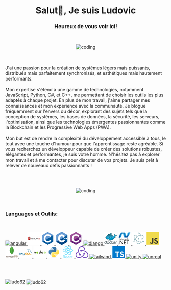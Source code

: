 <h1 align="center">Salut👋, Je suis Ludovic</h1>

<h3 align="center">Heureux de vous voir ici!</h3>

</br>
<p align="center">
<img alt="coding" width="400" src=https://github.com/ludo62/ludo62/assets/90885543/c4a1fe07-c435-4e1e-9ae3-097722cc91e9" />
</p>

</br></br>
J'ai une passion pour la création de systèmes légers mais puissants, distribués mais parfaitement synchronisés, et esthétiques mais hautement performants.
</br></br>
Mon expertise s'étend à une gamme de technologies, notamment JavaScript, Python, C#, et C++, me permettant de choisir les outils les plus adaptés à chaque projet. En plus de mon travail, j'aime partager mes connaissances et mon expérience avec la communauté. Je blogue fréquemment sur l'envers du décor, explorant des sujets tels que la conception de systèmes, les bases de données, la sécurité, les serveurs, l'optimisation, ainsi que les technologies émergentes passionnantes comme la Blockchain et les Progressive Web Apps (PWA). 
</br></br>
Mon but est de rendre la complexité du développement accessible à tous, le tout avec une touche d'humour pour que l'apprentissage reste agréable. Si vous recherchez un développeur capable de créer des solutions robustes, élégantes et performantes, je suis votre homme. N'hésitez pas à explorer mon travail et à me contacter pour discuter de vos projets. Je suis prêt à relever de nouveaux défis passionnants !

</br></br>

<p align="center">
  <img alt="coding" width="400" src="https://github.com/ludo62/ludo62/assets/90885543/ba874570-11a3-4a6b-831d-5a4220651cfb" />
</p>

</br>

<p align="left">
</p>

<h3 align="left">Languages et Outils:</h3>
</br>

<p align="left"> <a href="https://angular.io" target="_blank" rel="noreferrer"> <img src="https://angular.io/assets/images/logos/angular/angular.svg" alt="angular" width="40" height="40"/> </a> <a href="https://angular.io" target="_blank" rel="noreferrer"> <img src="https://raw.githubusercontent.com/devicons/devicon/master/icons/angularjs/angularjs-original-wordmark.svg" alt="angularjs" width="40" height="40"/> </a> <a href="https://www.cprogramming.com/" target="_blank" rel="noreferrer"> <img src="https://raw.githubusercontent.com/devicons/devicon/master/icons/c/c-original.svg" alt="c" width="40" height="40"/> </a> <a href="https://www.w3schools.com/cpp/" target="_blank" rel="noreferrer"> <img src="https://raw.githubusercontent.com/devicons/devicon/master/icons/cplusplus/cplusplus-original.svg" alt="cplusplus" width="40" height="40"/> </a> <a href="https://www.w3schools.com/cs/" target="_blank" rel="noreferrer"> <img src="https://raw.githubusercontent.com/devicons/devicon/master/icons/csharp/csharp-original.svg" alt="csharp" width="40" height="40"/> </a> <a href="https://www.djangoproject.com/" target="_blank" rel="noreferrer"> <img src="https://cdn.worldvectorlogo.com/logos/django.svg" alt="django" width="40" height="40"/> </a> <a href="https://www.docker.com/" target="_blank" rel="noreferrer"> <img src="https://raw.githubusercontent.com/devicons/devicon/master/icons/docker/docker-original-wordmark.svg" alt="docker" width="40" height="40"/> </a> <a href="https://dotnet.microsoft.com/" target="_blank" rel="noreferrer"> <img src="https://raw.githubusercontent.com/devicons/devicon/master/icons/dot-net/dot-net-original-wordmark.svg" alt="dotnet" width="40" height="40"/> </a> <a href="https://www.electronjs.org" target="_blank" rel="noreferrer"> <img src="https://raw.githubusercontent.com/devicons/devicon/master/icons/electron/electron-original.svg" alt="electron" width="40" height="40"/> </a> <a href="https://developer.mozilla.org/en-US/docs/Web/JavaScript" target="_blank" rel="noreferrer"> <img src="https://raw.githubusercontent.com/devicons/devicon/master/icons/javascript/javascript-original.svg" alt="javascript" width="40" height="40"/> </a> <a href="https://www.mongodb.com/" target="_blank" rel="noreferrer"> <img src="https://raw.githubusercontent.com/devicons/devicon/master/icons/mongodb/mongodb-original-wordmark.svg" alt="mongodb" width="40" height="40"/> </a> <a href="https://www.mysql.com/" target="_blank" rel="noreferrer"> <img src="https://raw.githubusercontent.com/devicons/devicon/master/icons/mysql/mysql-original-wordmark.svg" alt="mysql" width="40" height="40"/> </a> <a href="https://nodejs.org" target="_blank" rel="noreferrer"> <img src="https://raw.githubusercontent.com/devicons/devicon/master/icons/nodejs/nodejs-original-wordmark.svg" alt="nodejs" width="40" height="40"/> </a> <a href="https://www.python.org" target="_blank" rel="noreferrer"> <img src="https://raw.githubusercontent.com/devicons/devicon/master/icons/python/python-original.svg" alt="python" width="40" height="40"/> </a> <a href="https://reactjs.org/" target="_blank" rel="noreferrer"> <img src="https://raw.githubusercontent.com/devicons/devicon/master/icons/react/react-original-wordmark.svg" alt="react" width="40" height="40"/> </a> <a href="https://redux.js.org" target="_blank" rel="noreferrer"> <img src="https://raw.githubusercontent.com/devicons/devicon/master/icons/redux/redux-original.svg" alt="redux" width="40" height="40"/> </a> <a href="https://tailwindcss.com/" target="_blank" rel="noreferrer"> <img src="https://www.vectorlogo.zone/logos/tailwindcss/tailwindcss-icon.svg" alt="tailwind" width="40" height="40"/> </a> <a href="https://www.typescriptlang.org/" target="_blank" rel="noreferrer"> <img src="https://raw.githubusercontent.com/devicons/devicon/master/icons/typescript/typescript-original.svg" alt="typescript" width="40" height="40"/> </a> <a href="https://unity.com/" target="_blank" rel="noreferrer"> <img src="https://www.vectorlogo.zone/logos/unity3d/unity3d-icon.svg" alt="unity" width="40" height="40"/> </a> <a href="https://unrealengine.com/" target="_blank" rel="noreferrer"> <img src="https://raw.githubusercontent.com/kenangundogan/fontisto/036b7eca71aab1bef8e6a0518f7329f13ed62f6b/icons/svg/brand/unreal-engine.svg" alt="unreal" width="40" height="40"/> </a> </p>

</br></br>

<p align="center">
<p><img align="left" src="https://github-readme-stats.vercel.app/api/top-langs?username=ludo62&show_icons=true&locale=en&layout=compact" alt="ludo62" /></p>

<p>&nbsp;<img align="center" src="https://github-readme-stats.vercel.app/api?username=ludo62&show_icons=true&locale=en" alt="ludo62" /></p>
</p>

